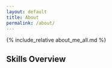 ```yaml
---
layout: default
title: About
permalink: /about/
---
```


<div class="about-page">
  <!-- 마크다운 콘텐츠 복원 -->
  <div class="about-content">
    {% include_relative about_me_all.md %}
  </div>

  <!-- 스킬 레이더 차트 -->
  <div class="radar-chart-container">
    <h2>Skills Overview</h2>
    <canvas id="skillRadarChart" width="400" height="400"></canvas>
  </div>
</div>

<!-- Chart.js 라이브러리 -->
<script src="https://cdn.jsdelivr.net/npm/chart.js"></script>
<!-- About 페이지 전용 JavaScript -->
<script src="{{ '/assets/js/about-page.js' | relative_url }}" defer></script>
